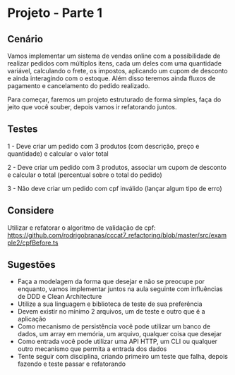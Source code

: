# Projeto - Parte 1

## Cenário

Vamos implementar um sistema de vendas online com a possibilidade de realizar pedidos com múltiplos itens, cada um deles com uma quantidade variável, calculando o frete, os impostos, aplicando um cupom de desconto e ainda interagindo com o estoque. Além disso teremos ainda fluxos de pagamento e cancelamento do pedido realizado.

Para começar, faremos um projeto estruturado de forma simples, faça do jeito que você souber, depois vamos ir refatorando juntos.

## Testes

1 - Deve criar um pedido com 3 produtos (com descrição, preço e quantidade) e calcular o valor total

2 - Deve criar um pedido com 3 produtos, associar um cupom de desconto e calcular o total (percentual sobre o total do pedido)

3 - Não deve criar um pedido com cpf inválido (lançar algum tipo de erro)

## Considere

Utilizar e refatorar o algoritmo de validação de cpf: <https://github.com/rodrigobranas/cccat7_refactoring/blob/master/src/example2/cpfBefore.ts>

## Sugestões

- Faça a modelagem da forma que desejar e não se preocupe por enquanto, vamos implementar juntos na aula seguinte com influências de DDD e Clean Architecture
- Utilize a sua linguagem e biblioteca de teste de sua preferência
- Devem existir no mínimo 2 arquivos, um de teste e outro que é a aplicação
- Como mecanismo de persistência você pode utilizar um banco de dados, um array em memória, um arquivo, qualquer coisa que desejar
- Como entrada você pode utilizar uma API HTTP, um CLI ou qualquer outro mecanismo que permita a entrada dos dados
- Tente seguir com disciplina, criando primeiro um teste que falha, depois fazendo e teste passar e refatorando
